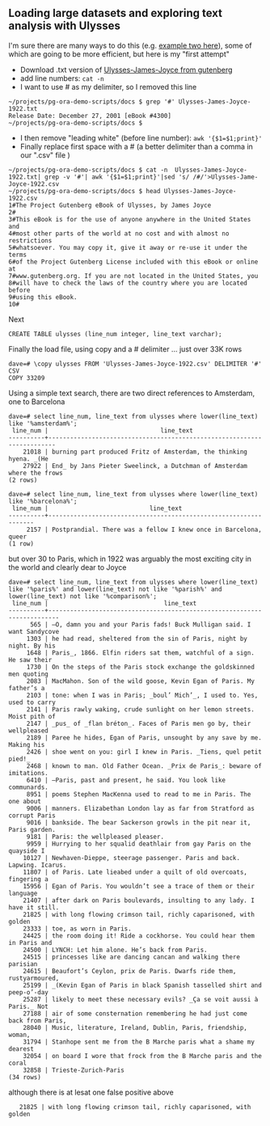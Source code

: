 ## Loading large datasets and exploring text analysis with Ulysses
   
I'm sure there are many ways to do this (e.g. [example two here](loading-large-datasets-and-exploring-text-analysis-alt.md)), some of which are going to be more efficient, but here is my "first attempt"
* Download .txt version of [Ulysses-James-Joyce from gutenberg](https://www.gutenberg.org/files/4300/4300-0.txt)
* add line numbers: `cat -n`   
* I want to use # as my delimiter, so I removed this line
```
~/projects/pg-ora-demo-scripts/docs $ grep '#' Ulysses-James-Joyce-1922.txt
Release Date: December 27, 2001 [eBook #4300]
~/projects/pg-ora-demo-scripts/docs $
```
* I then remove "leading white" (before line number): `awk '{$1=$1;print}'`
* Finally replace first space with a # (a better delimiter than a comma in our ".csv" file ) 
```
~/projects/pg-ora-demo-scripts/docs $ cat -n  Ulysses-James-Joyce-1922.txt| grep -v '#'| awk '{$1=$1;print}'|sed 's/ /#/'>Ulysses-Jame-Joyce-1922.csv
~/projects/pg-ora-demo-scripts/docs $ head Ulysses-James-Joyce-1922.csv
1#The Project Gutenberg eBook of Ulysses, by James Joyce
2#
3#This eBook is for the use of anyone anywhere in the United States and
4#most other parts of the world at no cost and with almost no restrictions
5#whatsoever. You may copy it, give it away or re-use it under the terms
6#of the Project Gutenberg License included with this eBook or online at
7#www.gutenberg.org. If you are not located in the United States, you
8#will have to check the laws of the country where you are located before
9#using this eBook.
10#
```

Next 

```
CREATE TABLE ulysses (line_num integer, line_text varchar);
```

Finally the load file, using copy and a # delimiter ... just over 33K rows

```
dave=# \copy ulysses FROM 'Ulysses-James-Joyce-1922.csv' DELIMITER '#' CSV
COPY 33209
```

Using a simple text search, there are two direct references to Amsterdam, one to Barcelona

```
dave=# select line_num, line_text from ulysses where lower(line_text) like '%amsterdam%';
 line_num |                               line_text
----------+------------------------------------------------------------------------
    21018 | burning part produced Fritz of Amsterdam, the thinking hyena. _(He
    27922 | End_ by Jans Pieter Sweelinck, a Dutchman of Amsterdam where the frows
(2 rows)

dave=# select line_num, line_text from ulysses where lower(line_text) like '%barcelona%';
 line_num |                            line_text
----------+------------------------------------------------------------------
     2157 | Postprandial. There was a fellow I knew once in Barcelona, queer
(1 row)
```

but over 30 to Paris, which in 1922 was arguably the most exciting city in the world and clearly dear to Joyce 
```
dave=# select line_num, line_text from ulysses where lower(line_text) like '%paris%' and lower(line_text) not like '%parish%' and lower(line_text) not like '%comparison%';
 line_num |                                line_text
----------+-------------------------------------------------------------------------
      565 | —O, damn you and your Paris fads! Buck Mulligan said. I want Sandycove
     1303 | he had read, sheltered from the sin of Paris, night by night. By his
     1648 | Paris_, 1866. Elfin riders sat them, watchful of a sign. He saw their
     1730 | On the steps of the Paris stock exchange the goldskinned men quoting
     2083 | MacMahon. Son of the wild goose, Kevin Egan of Paris. My father’s a
     2103 | tone: when I was in Paris; _boul’ Mich’_, I used to. Yes, used to carry
     2141 | Paris rawly waking, crude sunlight on her lemon streets. Moist pith of
     2147 | _pus_ of _flan bréton_. Faces of Paris men go by, their wellpleased
     2189 | Paree he hides, Egan of Paris, unsought by any save by me. Making his
     2426 | shoe went on you: girl I knew in Paris. _Tiens, quel petit pied!_
     2468 | known to man. Old Father Ocean. _Prix de Paris_: beware of imitations.
     6410 | —Paris, past and present, he said. You look like communards.
     8951 | poems Stephen MacKenna used to read to me in Paris. The one about
     9006 | manners. Elizabethan London lay as far from Stratford as corrupt Paris
     9016 | bankside. The bear Sackerson growls in the pit near it, Paris garden.
     9181 | Paris: the wellpleased pleaser.
     9959 | Hurrying to her squalid deathlair from gay Paris on the quayside I
    10127 | Newhaven-Dieppe, steerage passenger. Paris and back. Lapwing. Icarus.
    11807 | of Paris. Late lieabed under a quilt of old overcoats, fingering a
    15956 | Egan of Paris. You wouldn’t see a trace of them or their language
    21407 | after dark on Paris boulevards, insulting to any lady. I have it still.
    21825 | with long flowing crimson tail, richly caparisoned, with golden
    23333 | toe, as worn in Paris.
    24425 | the room doing it! Ride a cockhorse. You could hear them in Paris and
    24500 | LYNCH: Let him alone. He’s back from Paris.
    24515 | princesses like are dancing cancan and walking there parisian
    24615 | Beaufort’s Ceylon, prix de Paris. Dwarfs ride them, rustyarmoured,
    25199 | _(Kevin Egan of Paris in black Spanish tasselled shirt and peep-o’-day
    25287 | likely to meet these necessary evils? _Ça se voit aussi à Paris._ Not
    27188 | air of some consternation remembering he had just come back from Paris,
    28040 | Music, literature, Ireland, Dublin, Paris, friendship, woman,
    31794 | Stanhope sent me from the B Marche paris what a shame my dearest
    32054 | on board I wore that frock from the B Marche paris and the coral
    32858 | Trieste-Zurich-Paris
(34 rows)
```

although there is at lesat one false positive above

```
   21825 | with long flowing crimson tail, richly caparisoned, with golden
```   


